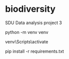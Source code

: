 # biodiversity

SDU Data analysis project 3

python -m venv venv

venv\Scripts\activate

pip install -r requirements.txt